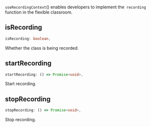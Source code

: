 `useRecordingContext`() enables developers to implement the` recording` function in the flexible classroom.

## isRecording

```typescript
isRecording: boolean,
```

Whether the class is being recorded.

## startRecording

```typescript
startRecording: () => Promise<void>,
```

Start recording.

## stopRecording

```typescript
stopRecording: () => Promise<void>,
```

Stop recording.

